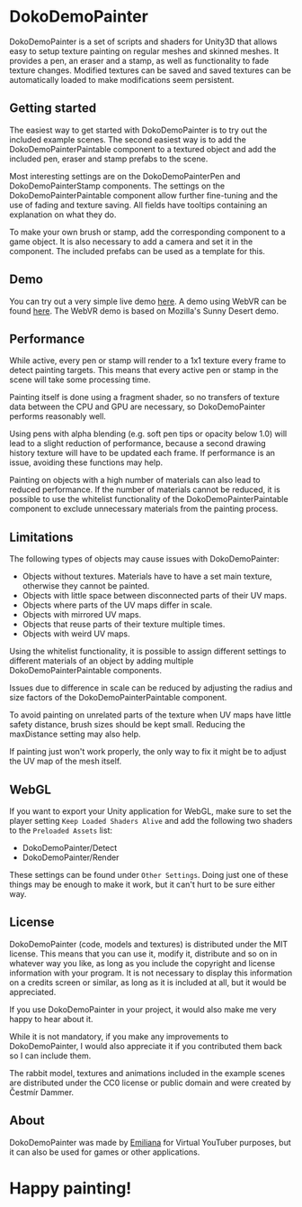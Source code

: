 DokoDemoPainter
===============

DokoDemoPainter is a set of scripts and shaders for Unity3D that allows easy to
setup texture painting on regular meshes and skinned meshes. It provides a pen,
an eraser and a stamp, as well as functionality to fade texture changes.
Modified textures can be saved and saved textures can be automatically loaded
to make modifications seem persistent.

## Getting started

The easiest way to get started with DokoDemoPainter is to try out the included
example scenes. The second easiest way is to add the DokoDemoPainterPaintable
component to a textured object and add the included pen, eraser and stamp
prefabs to the scene.

Most interesting settings are on the DokoDemoPainterPen and
DokoDemoPainterStamp components. The settings on the DokoDemoPainterPaintable
component allow further fine-tuning and the use of fading and texture saving.
All fields have tooltips containing an explanation on what they do.

To make your own brush or stamp, add the corresponding component to a game
object. It is also necessary to add a camera and set it in the component.
The included prefabs can be used as a template for this.

## Demo

You can try out a very simple live demo
[here](https://emilianavt.github.io/DokoDemoPainterDemo/). A demo using WebVR
can be found [here](https://emilianavt.github.io/DokoDemoPainterVRDemo/). The
WebVR demo is based on Mozilla's Sunny Desert demo.

## Performance

While active, every pen or stamp will render to a 1x1 texture every frame to
detect painting targets. This means that every active pen or stamp in the scene
will take some processing time.

Painting itself is done using a fragment shader, so no transfers of texture
data between the CPU and GPU are necessary, so DokoDemoPainter performs
reasonably well.

Using pens with alpha blending (e.g. soft pen tips or opacity below 1.0) will
lead to a slight reduction of performance, because a second drawing history
texture will have to be updated each frame. If performance is an issue,
avoiding these functions may help.

Painting on objects with a high number of materials can also lead to reduced
performance. If the number of materials cannot be reduced, it is possible to
use the whitelist functionality of the DokoDemoPainterPaintable component to
exclude unnecessary materials from the painting process.

## Limitations

The following types of objects may cause issues with DokoDemoPainter:

  * Objects without textures. Materials have to have a set main texture,
    otherwise they cannot be painted.
  * Objects with little space between disconnected parts of their UV maps.
  * Objects where parts of the UV maps differ in scale.
  * Objects with mirrored UV maps.
  * Objects that reuse parts of their texture multiple times.
  * Objects with weird UV maps.

Using the whitelist functionality, it is possible to assign different settings
to different materials of an object by adding multiple DokoDemoPainterPaintable
components.

Issues due to difference in scale can be reduced by adjusting the radius and
size factors of the DokoDemoPainterPaintable component.

To avoid painting on unrelated parts of the texture when UV maps have little
safety distance, brush sizes should be kept small. Reducing the maxDistance
setting may also help.

If painting just won't work properly, the only way to fix it might be to adjust
the UV map of the mesh itself.

## WebGL

If you want to export your Unity application for WebGL, make sure to set the
player setting `Keep Loaded Shaders Alive` and add the following two shaders
to the `Preloaded Assets` list:

  * DokoDemoPainter/Detect
  * DokoDemoPainter/Render

These settings can be found under `Other Settings`. Doing just one of these
things may be enough to make it work, but it can't hurt to be sure either way.

## License

DokoDemoPainter (code, models and textures) is distributed under the MIT
license. This means that you can use it, modify it, distribute and so on in
whatever way you like, as long as you include the copyright and license
information with your program. It is not necessary to display this information
on a credits screen or similar, as long as it is included at all, but it would
be appreciated.

If you use DokoDemoPainter in your project, it would also make me very happy
to hear about it.

While it is not mandatory, if you make any improvements to DokoDemoPainter,
I would also appreciate it if you contributed them back so I can include them.

The rabbit model, textures and animations included in the example scenes are
distributed under the CC0 license or public domain and were created by Čestmír
Dammer.

## About

DokoDemoPainter was made by [Emiliana](https://twitter.com/emiliana_vt) for
Virtual YouTuber purposes, but it can also be used for games or other
applications.

# Happy painting!